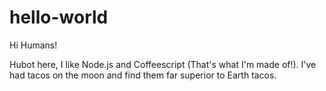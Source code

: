 # hello-world

Hi Humans!

Hubot here, I like Node.js and Coffeescript (That's what I'm made of!).
I've had tacos on the moon and find them far superior to Earth tacos.

